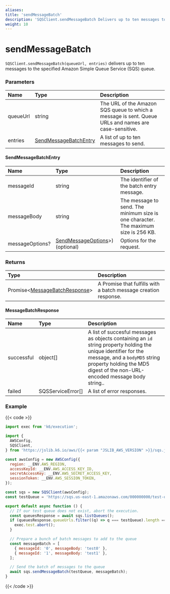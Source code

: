 ```yaml
---
aliases:
title: 'sendMessageBatch'
description: 'SQSClient.sendMessageBatch Delivers up to ten messages to the specified queue.'
weight: 10
---
```


# sendMessageBatch

`SQSClient.sendMessageBatch(queueUrl, entries)` delivers up to ten messages to the specified Amazon Simple Queue
Service (SQS) queue.

### Parameters

| Name     | Type                                            | Description                                                                                          |
| :------- | :---------------------------------------------- | :--------------------------------------------------------------------------------------------------- |
| queueUrl | string                                          | The URL of the Amazon SQS queue to which a message is sent. Queue URLs and names are case-sensitive. |
| entries  | [SendMessageBatchEntry](#sendmessagebatchentry) | A list of up to ten messages to send.                                                                |

#### SendMessageBatchEntry

| Name            | Type                                                                                                                   | Description                                                                         |
| :-------------- | :--------------------------------------------------------------------------------------------------------------------- | :---------------------------------------------------------------------------------- |
| messageId       | string                                                                                                                 | The identifier of the batch entry message.                                          |
| messageBody     | string                                                                                                                 | The message to send. The minimum size is one character. The maximum size is 256 KB. |
| messageOptions? | [SendMessageOptions](https://grafana.com/docs/k6/<K6_VERSION>/javascript-api/jslib/sqs/sendmessageoption)>) (optional) | Options for the request.                                                            |

### Returns

| Type                                                   | Description                                                     |
| :----------------------------------------------------- | :-------------------------------------------------------------- |
| Promise<[MessageBatchResponse](#messagebatchresponse)> | A Promise that fulfills with a batch message creation response. |

#### MessageBatchResponse

| Name       | Type              | Description                                                                                                                                                                                                                   |
| :--------- | :---------------- | :---------------------------------------------------------------------------------------------------------------------------------------------------------------------------------------------------------------------------- |
| successful | object[]          | A list of succesful messages as objects containing an `id` string property holding the unique identifier for the message, and a `bodyMD5` string property holding the MD5 digest of the non-URL-encoded message body string.. |
| failed     | SQSServiceError[] | A list of error responses.                                                                                                                                                                                                    |

### Example

{{< code >}}

<!-- md-k6:skip -->

```javascript
import exec from 'k6/execution';

import {
  AWSConfig,
  SQSClient,
} from 'https://jslib.k6.io/aws/{{< param "JSLIB_AWS_VERSION" >}}/sqs.js';

const awsConfig = new AWSConfig({
  region: __ENV.AWS_REGION,
  accessKeyId: __ENV.AWS_ACCESS_KEY_ID,
  secretAccessKey: __ENV.AWS_SECRET_ACCESS_KEY,
  sessionToken: __ENV.AWS_SESSION_TOKEN,
});

const sqs = new SQSClient(awsConfig);
const testQueue = 'https://sqs.us-east-1.amazonaws.com/000000000/test-queue';

export default async function () {
  // If our test queue does not exist, abort the execution.
  const queuesResponse = await sqs.listQueues();
  if (queuesResponse.queueUrls.filter((q) => q === testQueue).length == 0) {
    exec.test.abort();
  }

  // Prepare a bunch of batch messages to add to the queue
  const messageBatch = [
    { messageId: '0', messageBody: 'test0' },
    { messageId: '1', messageBody: 'test1' },
  ];

  // Send the batch of messages to the queue
  await sqs.sendMessageBatch(testQueue, messageBatch);
}
```

{{< /code >}}

